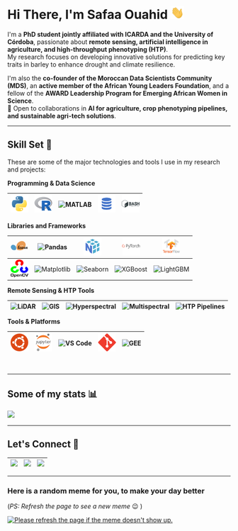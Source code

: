 <h1>Hi There, I'm Safaa Ouahid <img src="https://raw.githubusercontent.com/ABSphreak/ABSphreak/master/gifs/Hi.gif" width="30px"></h1>

I'm a **PhD student jointly affiliated with ICARDA and the University of Córdoba**, passionate about **remote sensing, artificial intelligence in agriculture, and high-throughput phenotyping (HTP)**.  
My research focuses on developing innovative solutions for predicting key traits in barley to enhance drought and climate resilience.  

I'm also the **co-founder of the Moroccan Data Scientists Community (MDS)**, an **active member of the African Young Leaders Foundation**, and a fellow of the **AWARD Leadership Program for Emerging African Women in Science**.  
🌱 Open to collaborations in **AI for agriculture, crop phenotyping pipelines, and sustainable agri-tech solutions**.  

---

## Skill Set :muscle:

These are some of the major technologies and tools I use in my research and projects:

**Programming & Data Science**

<img title="Python" alt="Python" width="40px" src="https://raw.githubusercontent.com/github/explore/master/topics/python/python.png" />|<img title="R" alt="R" width="40px" src="https://raw.githubusercontent.com/github/explore/master/topics/r/r.png">|<img title="MATLAB" alt="MATLAB" width="40px" src="https://upload.wikimedia.org/wikipedia/commons/2/21/Matlab_Logo.png">|<img title="SQL" alt="SQL" width="40px" src="https://raw.githubusercontent.com/github/explore/master/topics/sql/sql.png">|<img title="Bash" alt="Bash" width="40px" src="https://raw.githubusercontent.com/github/explore/master/topics/bash/bash.png">
|--|--|--|--|--|

**Libraries and Frameworks**

<img title="Scikit-Learn" alt="Scikit Learn" width="40px" src="https://raw.githubusercontent.com/github/explore/master/topics/scikit-learn/scikit-learn.png">|<img title="Pandas" alt="Pandas" width="40px" src="https://raw.githubusercontent.com/github/explore/master/topics/pandas/pandas.png">|<img title="NumPy" alt="NumPy" width="40px" src="https://raw.githubusercontent.com/github/explore/master/topics/numpy/numpy.png">|<img title="PyTorch" alt="PyTorch" width="40px" src="https://raw.githubusercontent.com/github/explore/master/topics/pytorch/pytorch.png">|<img title="TensorFlow" alt="TensorFlow" width="40px" src="https://raw.githubusercontent.com/github/explore/master/topics/tensorflow/tensorflow.png">
|--|--|--|--|--|
<img title="OpenCV" alt="OpenCV" width="40px" src="https://raw.githubusercontent.com/github/explore/master/topics/opencv/opencv.png">|<img title="Matplotlib" alt="Matplotlib" width="40px" src="https://raw.githubusercontent.com/github/explore/master/topics/matplotlib/matplotlib.png">|<img title="Seaborn" alt="Seaborn" width="40px" src="https://seaborn.pydata.org/_images/logo-tall-lightbg.svg">|<img title="XGBoost" alt="XGBoost" width="40px" src="https://avatars.githubusercontent.com/u/21003710?s=200&v=4">|<img title="LightGBM" alt="LightGBM" width="40px" src="https://upload.wikimedia.org/wikipedia/commons/6/69/LightGBM_logo.png">

**Remote Sensing & HTP Tools**

<img title="LiDAR" alt="LiDAR" width="40px" src="https://cdn-icons-png.flaticon.com/512/3082/3082383.png">|<img title="GIS" alt="GIS" width="40px" src="https://upload.wikimedia.org/wikipedia/commons/0/08/QGIS_logo_new.svg">|<img title="Hyperspectral" alt="Hyperspectral" width="40px" src="https://cdn-icons-png.flaticon.com/512/902/902738.png">|<img title="Multispectral" alt="Multispectral" width="40px" src="https://cdn-icons-png.flaticon.com/512/2463/2463510.png">|<img title="HTP Pipelines" alt="HTP Pipelines" width="40px" src="https://cdn-icons-png.flaticon.com/512/1048/1048949.png">
|--|--|--|--|--|

**Tools & Platforms**

<img title="Ubuntu" alt="Ubuntu" width="40px" src="https://raw.githubusercontent.com/github/explore/master/topics/ubuntu/ubuntu.png">|<img title="Jupyter Notebook" alt="Jupyter" width="40px" src="https://raw.githubusercontent.com/github/explore/master/topics/jupyter-notebook/jupyter-notebook.png">|<img title="VS Code" alt="VS Code" width="40px" src="https://img.icons8.com/fluent/48/000000/visual-studio-code-2019.png">|<img title="Git" alt="git" width="40px" src="https://raw.githubusercontent.com/github/explore/master/topics/git/git.png">|<img title="Google Earth Engine" alt="GEE" width="40px" src="https://earthengine.google.com/static/images/earth-engine-logo.png">
|--|--|--|--|--|
<br>

---

## Some of my stats :bar_chart:

<img src="https://github-readme-stats.vercel.app/api?username=SafaaOuahid&show_icons=true&theme=radical&include_all_commits=true">

---

## Let's Connect :handshake:

<a href="https://www.linkedin.com/in/safaa-ouahid/"><img src="https://cdn2.iconfinder.com/data/icons/social-media-2285/512/1_Linkedin_unofficial_colored_svg-128.png" width="40"></a> | <a href="https://www.researchgate.net/profile/Safaa-Ouahid"><img src="https://upload.wikimedia.org/wikipedia/commons/5/5e/ResearchGate_icon_SVG.svg" width="40"></a> | <a href="https://scholar.google.com/citations?user=YOUR_ID"><img src="https://upload.wikimedia.org/wikipedia/commons/c/c7/Google_Scholar_logo.svg" width="40"></a>  
|--|--|--|

---

### Here is a random meme for you, to make your day better  
(*PS: Refresh the page to see a new meme* :wink: )  

<a href="https://github.com/techytushar/random-memer"><img src='https://web-production-4cea.up.railway.app/' title="Meme" alt="Please refresh the page if the meme doesn't show up." height="400"></a>



